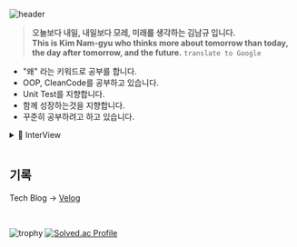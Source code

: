 ![header](https://capsule-render.vercel.app/api?type=waving&text=welcome!&color=gradient&customColorList=0&height=150&fontAlign=16&fontAlignY=30&fontSize=50)

> **오늘보다 내일, 내일보다 모레, 미래를 생각하는 김남규 입니다.**  
> **This is Kim Nam-gyu who thinks more about tomorrow than today, the day after tomorrow, and the future.** ``translate to Google``


- "왜" 라는 키워드로 공부를 합니다.
- OOP, CleanCode를 공부하고 있습니다.
- Unit Test를 지향합니다.
- 함께 성장하는것을 지향합니다.
- 꾸준히 공부하려고 하고 있습니다.

<details>
<summary>🎤 InterView</summary>
  <a href="https://www.jj.ac.kr/smart/community/gallery.jsp?mode=view&article_no=397514"> 기말고사를 대비하며 JUST 기장님이 주시는 시험공부 꿀팁 </a>
</details>

<br/>

## 기록
Tech Blog -> [Velog](https://velog.io/@vpdls1511)  

<br/>

![trophy](https://github-profile-trophy.vercel.app/?username=vpdls1511)
[![Solved.ac Profile](http://mazassumnida.wtf/api/v2/generate_badge?boj=vpdls15)](https://solved.ac/vpdls15/)
